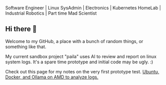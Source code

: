 Software Engineer | Linux SysAdmin | Electronics | Kubernetes HomeLab | Industrial Robotics | Part time Mad Scientist

## Hi there 👋

Welcome to my GitHub, a place with a bunch of random things, or something like that.


My current sandbox project "paila" uses AI to review and report on linux system logs. It's a spare time prototype and initial code may be ugly. :)

Check out this page for my notes on the very first prototype test.
[Ubuntu, Docker, and Ollama on AMD to analyze logs.](https://cmayen.github.io/pages/ubuntu-docker-ollama-rocm-log-analyzer) <!-- {:target="_blank" rel="noopener"} -->


<!--
**cmayen/cmayen** is a ✨ _special_ ✨ repository because its `README.md` (this file) appears on your GitHub profile.

Here are some ideas to get you started:

- 🔭 I’m currently working on ...
- 🌱 I’m currently learning ...
- 👯 I’m looking to collaborate on ...
- 🤔 I’m looking for help with ...
- 💬 Ask me about ...
- 📫 How to reach me: ...
- 😄 Pronouns: ...
- ⚡ Fun fact: ...
-->
